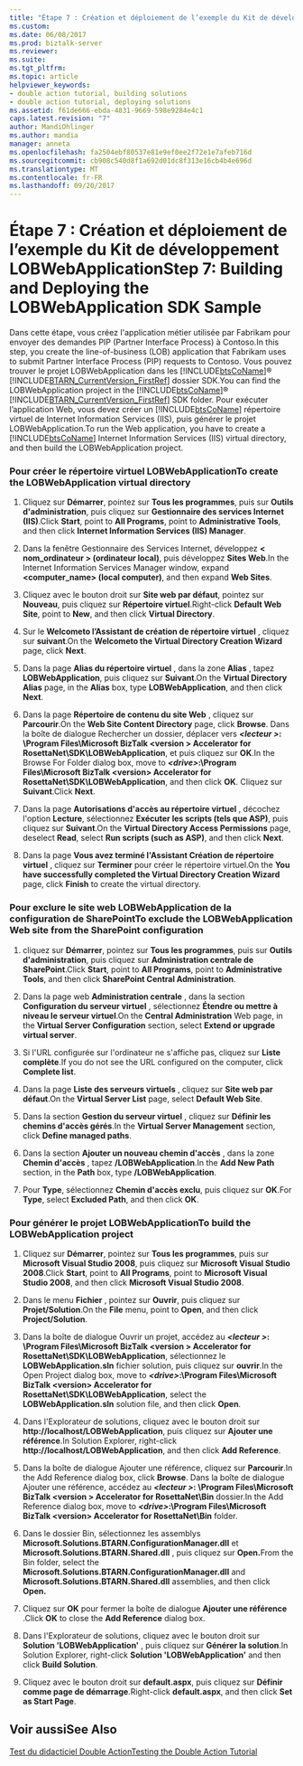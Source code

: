 ```yaml
---
title: "Étape 7 : Création et déploiement de l’exemple du Kit de développement LOBWebApplication | Documents Microsoft"
ms.custom: 
ms.date: 06/08/2017
ms.prod: biztalk-server
ms.reviewer: 
ms.suite: 
ms.tgt_pltfrm: 
ms.topic: article
helpviewer_keywords:
- double action tutorial, building solutions
- double action tutorial, deploying solutions
ms.assetid: f61de666-ebda-4831-9669-598e9284e4c1
caps.latest.revision: "7"
author: MandiOhlinger
ms.author: mandia
manager: anneta
ms.openlocfilehash: fa2504ebf80537e81e9ef0ee2f72e1e7afeb716d
ms.sourcegitcommit: cb908c540d8f1a692d01dc8f313e16cb4b4e696d
ms.translationtype: MT
ms.contentlocale: fr-FR
ms.lasthandoff: 09/20/2017
---
```

# <a name="step-7-building-and-deploying-the-lobwebapplication-sdk-sample"></a><span data-ttu-id="b2dc5-102">Étape 7 : Création et déploiement de l’exemple du Kit de développement LOBWebApplication</span><span class="sxs-lookup"><span data-stu-id="b2dc5-102">Step 7: Building and Deploying the LOBWebApplication SDK Sample</span></span>
<span data-ttu-id="b2dc5-103">Dans cette étape, vous créez l'application métier utilisée par Fabrikam pour envoyer des demandes PIP (Partner Interface Process) à Contoso.</span><span class="sxs-lookup"><span data-stu-id="b2dc5-103">In this step, you create the line-of-business (LOB) application that Fabrikam uses to submit Partner Interface Process (PIP) requests to Contoso.</span></span> <span data-ttu-id="b2dc5-104">Vous pouvez trouver le projet LOBWebApplication dans les [!INCLUDE[btsCoName](../../includes/btsconame-md.md)]® [!INCLUDE[BTARN_CurrentVersion_FirstRef](../../includes/btarn-currentversion-firstref-md.md)] dossier SDK.</span><span class="sxs-lookup"><span data-stu-id="b2dc5-104">You can find the LOBWebApplication project in the [!INCLUDE[btsCoName](../../includes/btsconame-md.md)]® [!INCLUDE[BTARN_CurrentVersion_FirstRef](../../includes/btarn-currentversion-firstref-md.md)] SDK folder.</span></span> <span data-ttu-id="b2dc5-105">Pour exécuter l’application Web, vous devez créer un [!INCLUDE[btsCoName](../../includes/btsconame-md.md)] répertoire virtuel de Internet Information Services (IIS), puis générer le projet LOBWebApplication.</span><span class="sxs-lookup"><span data-stu-id="b2dc5-105">To run the Web application, you have to create a [!INCLUDE[btsCoName](../../includes/btsconame-md.md)] Internet Information Services (IIS) virtual directory, and then build the LOBWebApplication project.</span></span>  
  
### <a name="to-create-the-lobwebapplication-virtual-directory"></a><span data-ttu-id="b2dc5-106">Pour créer le répertoire virtuel LOBWebApplication</span><span class="sxs-lookup"><span data-stu-id="b2dc5-106">To create the LOBWebApplication virtual directory</span></span>  
  
1.  <span data-ttu-id="b2dc5-107">Cliquez sur **Démarrer**, pointez sur **Tous les programmes**, puis sur **Outils d'administration**, puis cliquez sur **Gestionnaire des services Internet (IIS)**.</span><span class="sxs-lookup"><span data-stu-id="b2dc5-107">Click **Start**, point to **All Programs**, point to **Administrative Tools**, and then click **Internet Information Services (IIS) Manager**.</span></span>  
  
2.  <span data-ttu-id="b2dc5-108">Dans la fenêtre Gestionnaire des Services Internet, développez **< nom_ordinateur > (ordinateur local)**, puis développez **Sites Web**.</span><span class="sxs-lookup"><span data-stu-id="b2dc5-108">In the Internet Information Services Manager window, expand **<computer_name> (local computer)**, and then expand **Web Sites**.</span></span>  
  
3.  <span data-ttu-id="b2dc5-109">Cliquez avec le bouton droit sur **Site web par défaut**, pointez sur **Nouveau**, puis cliquez sur **Répertoire virtuel**.</span><span class="sxs-lookup"><span data-stu-id="b2dc5-109">Right-click **Default Web Site**, point to **New**, and then click **Virtual Directory**.</span></span>  
  
4.  <span data-ttu-id="b2dc5-110">Sur le **Welcometo l’Assistant de création de répertoire virtuel** , cliquez sur **suivant**.</span><span class="sxs-lookup"><span data-stu-id="b2dc5-110">On the **Welcometo the Virtual Directory Creation Wizard** page, click **Next**.</span></span>  
  
5.  <span data-ttu-id="b2dc5-111">Dans la page **Alias du répertoire virtuel** , dans la zone **Alias** , tapez **LOBWebApplication**, puis cliquez sur **Suivant**.</span><span class="sxs-lookup"><span data-stu-id="b2dc5-111">On the **Virtual Directory Alias** page, in the **Alias** box, type **LOBWebApplication**, and then click **Next**.</span></span>  
  
6.  <span data-ttu-id="b2dc5-112">Dans la page **Répertoire de contenu du site Web** , cliquez sur **Parcourir**.</span><span class="sxs-lookup"><span data-stu-id="b2dc5-112">On the **Web Site Content Directory** page, click **Browse**.</span></span> <span data-ttu-id="b2dc5-113">Dans la boîte de dialogue Rechercher un dossier, déplacer vers   ***\<lecteur >*: \Program Files\Microsoft BizTalk \<version > Accelerator for RosettaNet\SDK\LOBWebApplication**, et puis cliquez sur **OK**.</span><span class="sxs-lookup"><span data-stu-id="b2dc5-113">In the Browse For Folder dialog box, move to ***\<drive>*:\Program Files\Microsoft BizTalk \<version> Accelerator for RosettaNet\SDK\LOBWebApplication**, and then click **OK**.</span></span> <span data-ttu-id="b2dc5-114">Cliquez sur **Suivant**.</span><span class="sxs-lookup"><span data-stu-id="b2dc5-114">Click **Next**.</span></span>  
  
7.  <span data-ttu-id="b2dc5-115">Dans la page **Autorisations d'accès au répertoire virtuel** , décochez l'option **Lecture**, sélectionnez **Exécuter les scripts (tels que ASP)**, puis cliquez sur **Suivant**.</span><span class="sxs-lookup"><span data-stu-id="b2dc5-115">On the **Virtual Directory Access Permissions** page, deselect **Read**, select **Run scripts (such as ASP)**, and then click **Next**.</span></span>  
  
8.  <span data-ttu-id="b2dc5-116">Dans la page **Vous avez terminé l'Assistant Création de répertoire virtuel** , cliquez sur **Terminer** pour créer le répertoire virtuel.</span><span class="sxs-lookup"><span data-stu-id="b2dc5-116">On the **You have successfully completed the Virtual Directory Creation Wizard** page, click **Finish** to create the virtual directory.</span></span>  
  
### <a name="to-exclude-the-lobwebapplication-web-site-from-the-sharepoint-configuration"></a><span data-ttu-id="b2dc5-117">Pour exclure le site web LOBWebApplication de la configuration de SharePoint</span><span class="sxs-lookup"><span data-stu-id="b2dc5-117">To exclude the LOBWebApplication Web site from the SharePoint configuration</span></span>  
  
1.  <span data-ttu-id="b2dc5-118">cliquez sur **Démarrer**, pointez sur **Tous les programmes**, puis sur **Outils d'administration**, puis cliquez sur **Administration centrale de SharePoint**.</span><span class="sxs-lookup"><span data-stu-id="b2dc5-118">Click **Start**, point to **All Programs**, point to **Administrative Tools**, and then click **SharePoint Central Administration**.</span></span>  
  
2.  <span data-ttu-id="b2dc5-119">Dans la page web **Administration centrale** , dans la section **Configuration du serveur virtuel** , sélectionnez **Étendre ou mettre à niveau le serveur virtuel**.</span><span class="sxs-lookup"><span data-stu-id="b2dc5-119">On the **Central Administration** Web page, in the **Virtual Server Configuration** section, select **Extend or upgrade virtual server**.</span></span>  
  
3.  <span data-ttu-id="b2dc5-120">Si l'URL configurée sur l'ordinateur ne s'affiche pas, cliquez sur **Liste complète**.</span><span class="sxs-lookup"><span data-stu-id="b2dc5-120">If you do not see the URL configured on the computer, click **Complete list**.</span></span>  
  
4.  <span data-ttu-id="b2dc5-121">Dans la page **Liste des serveurs virtuels** , cliquez sur **Site web par défaut**.</span><span class="sxs-lookup"><span data-stu-id="b2dc5-121">On the **Virtual Server List** page, select **Default Web Site**.</span></span>  
  
5.  <span data-ttu-id="b2dc5-122">Dans la section **Gestion du serveur virtuel** , cliquez sur **Définir les chemins d'accès gérés**.</span><span class="sxs-lookup"><span data-stu-id="b2dc5-122">In the **Virtual Server Management** section, click **Define managed paths**.</span></span>  
  
6.  <span data-ttu-id="b2dc5-123">Dans la section **Ajouter un nouveau chemin d'accès** , dans la zone **Chemin d'accès** , tapez **/LOBWebApplication**.</span><span class="sxs-lookup"><span data-stu-id="b2dc5-123">In the **Add New Path** section, in the **Path** box, type **/LOBWebApplication**.</span></span>  
  
7.  <span data-ttu-id="b2dc5-124">Pour **Type**, sélectionnez **Chemin d'accès exclu**, puis cliquez sur **OK**.</span><span class="sxs-lookup"><span data-stu-id="b2dc5-124">For **Type**, select **Excluded Path**, and then click **OK**.</span></span>  
  
### <a name="to-build-the-lobwebapplication-project"></a><span data-ttu-id="b2dc5-125">Pour générer le projet LOBWebApplication</span><span class="sxs-lookup"><span data-stu-id="b2dc5-125">To build the LOBWebApplication project</span></span>  
  
1.  <span data-ttu-id="b2dc5-126">Cliquez sur **Démarrer**, pointez sur **Tous les programmes**, puis sur **Microsoft Visual Studio 2008**, puis cliquez sur **Microsoft Visual Studio 2008**.</span><span class="sxs-lookup"><span data-stu-id="b2dc5-126">Click **Start**, point to **All Programs**, point to **Microsoft Visual Studio 2008**, and then click **Microsoft Visual Studio 2008**.</span></span>  
  
2.  <span data-ttu-id="b2dc5-127">Dans le menu **Fichier** , pointez sur **Ouvrir**, puis cliquez sur **Projet/Solution**.</span><span class="sxs-lookup"><span data-stu-id="b2dc5-127">On the **File** menu, point to **Open**, and then click **Project/Solution**.</span></span>  
  
3.  <span data-ttu-id="b2dc5-128">Dans la boîte de dialogue Ouvrir un projet, accédez au   ***\<lecteur >*: \Program Files\Microsoft BizTalk \<version > Accelerator for RosettaNet\SDK\LOBWebApplication**, sélectionnez le **LOBWebApplication.sln** fichier solution, puis cliquez sur **ouvrir**.</span><span class="sxs-lookup"><span data-stu-id="b2dc5-128">In the Open Project dialog box, move to ***\<drive>*:\Program Files\Microsoft BizTalk \<version> Accelerator for RosettaNet\SDK\LOBWebApplication**, select the **LOBWebApplication.sln** solution file, and then click **Open**.</span></span>  
  
4.  <span data-ttu-id="b2dc5-129">Dans l'Explorateur de solutions, cliquez avec le bouton droit sur **http://localhost/LOBWebApplication**, puis cliquez sur **Ajouter une référence**.</span><span class="sxs-lookup"><span data-stu-id="b2dc5-129">In Solution Explorer, right-click **http://localhost/LOBWebApplication**, and then click **Add Reference**.</span></span>  
  
5.  <span data-ttu-id="b2dc5-130">Dans la boîte de dialogue Ajouter une référence, cliquez sur **Parcourir**.</span><span class="sxs-lookup"><span data-stu-id="b2dc5-130">In the Add Reference dialog box, click **Browse**.</span></span> <span data-ttu-id="b2dc5-131">Dans la boîte de dialogue Ajouter une référence, accédez au   ***\<lecteur >*: \Program Files\Microsoft BizTalk \<version > Accelerator for RosettaNet\Bin** dossier.</span><span class="sxs-lookup"><span data-stu-id="b2dc5-131">In the Add Reference dialog box, move to ***\<drive>*:\Program Files\Microsoft BizTalk \<version> Accelerator for RosettaNet\Bin** folder.</span></span>  
  
6.  <span data-ttu-id="b2dc5-132">Dans le dossier Bin, sélectionnez les assemblys **Microsoft.Solutions.BTARN.ConfigurationManager.dll** et **Microsoft.Solutions.BTARN.Shared.dll** , puis cliquez sur **Open.**</span><span class="sxs-lookup"><span data-stu-id="b2dc5-132">From the Bin folder, select the **Microsoft.Solutions.BTARN.ConfigurationManager.dll** and **Microsoft.Solutions.BTARN.Shared.dll** assemblies, and then click **Open.**</span></span>  
  
7.  <span data-ttu-id="b2dc5-133">Cliquez sur **OK** pour fermer la boîte de dialogue **Ajouter une référence** .</span><span class="sxs-lookup"><span data-stu-id="b2dc5-133">Click **OK** to close the **Add Reference** dialog box.</span></span>  
  
8.  <span data-ttu-id="b2dc5-134">Dans l'Explorateur de solutions, cliquez avec le bouton droit sur **Solution 'LOBWebApplication'** , puis cliquez sur **Générer la solution**.</span><span class="sxs-lookup"><span data-stu-id="b2dc5-134">In Solution Explorer, right-click **Solution 'LOBWebApplication'** and then click **Build Solution**.</span></span>  
  
9. <span data-ttu-id="b2dc5-135">Cliquez avec le bouton droit sur **default.aspx**, puis cliquez sur **Définir comme page de démarrage**.</span><span class="sxs-lookup"><span data-stu-id="b2dc5-135">Right-click **default.aspx**, and then click **Set as Start Page**.</span></span>  
  
## <a name="see-also"></a><span data-ttu-id="b2dc5-136">Voir aussi</span><span class="sxs-lookup"><span data-stu-id="b2dc5-136">See Also</span></span>  
 [<span data-ttu-id="b2dc5-137">Test du didacticiel Double Action</span><span class="sxs-lookup"><span data-stu-id="b2dc5-137">Testing the Double Action Tutorial</span></span>](../../adapters-and-accelerators/accelerator-rosettanet/testing-the-double-action-tutorial.md)